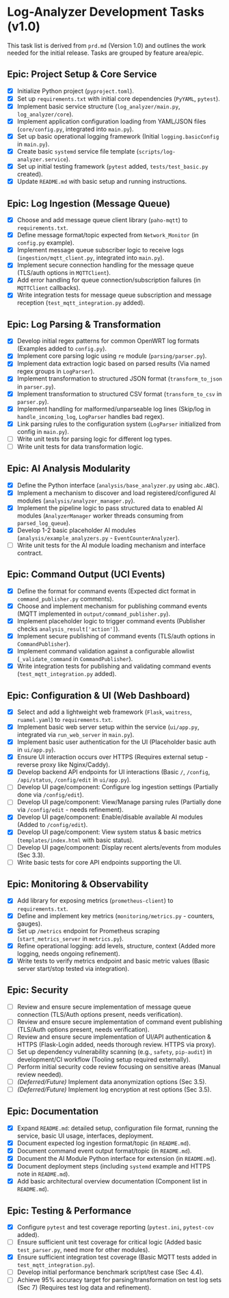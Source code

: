 # Log-Analyzer Development Tasks (v1.0)

This task list is derived from `prd.md` (Version 1.0) and outlines the work needed for the initial release. Tasks are grouped by feature area/epic.

## Epic: Project Setup & Core Service

-   [x] Initialize Python project (`pyproject.toml`).
-   [x] Set up `requirements.txt` with initial core dependencies (`PyYAML`, `pytest`).
-   [x] Implement basic service structure (`log_analyzer/main.py`, `log_analyzer/core`).
-   [x] Implement application configuration loading from YAML/JSON files (`core/config.py`, integrated into `main.py`).
-   [x] Set up basic operational logging framework (Initial `logging.basicConfig` in `main.py`).
-   [x] Create basic `systemd` service file template (`scripts/log-analyzer.service`).
-   [x] Set up initial testing framework (`pytest` added, `tests/test_basic.py` created).
-   [x] Update `README.md` with basic setup and running instructions.

## Epic: Log Ingestion (Message Queue)

-   [x] Choose and add message queue client library (`paho-mqtt`) to `requirements.txt`.
-   [x] Define message format/topic expected from `Network_Monitor` (in `config.py` example).
-   [x] Implement message queue subscriber logic to receive logs (`ingestion/mqtt_client.py`, integrated into `main.py`).
-   [x] Implement secure connection handling for the message queue (TLS/auth options in `MQTTClient`).
-   [x] Add error handling for queue connection/subscription failures (in `MQTTClient` callbacks).
-   [x] Write integration tests for message queue subscription and message reception (`test_mqtt_integration.py` added).

## Epic: Log Parsing & Transformation

-   [x] Develop initial regex patterns for common OpenWRT log formats (Examples added to `config.py`).
-   [x] Implement core parsing logic using `re` module (`parsing/parser.py`).
-   [x] Implement data extraction logic based on parsed results (Via named regex groups in `LogParser`).
-   [x] Implement transformation to structured JSON format (`transform_to_json` in `parser.py`).
-   [x] Implement transformation to structured CSV format (`transform_to_csv` in `parser.py`).
-   [x] Implement handling for malformed/unparseable log lines (Skip/log in `handle_incoming_log`, `LogParser` handles bad regex).
-   [x] Link parsing rules to the configuration system (`LogParser` initialized from config in `main.py`).
-   [ ] Write unit tests for parsing logic for different log types.
-   [ ] Write unit tests for data transformation logic.

## Epic: AI Analysis Modularity

-   [x] Define the Python interface (`analysis/base_analyzer.py` using `abc.ABC`).
-   [x] Implement a mechanism to discover and load registered/configured AI modules (`analysis/analyzer_manager.py`).
-   [x] Implement the pipeline logic to pass structured data to enabled AI modules (`AnalyzerManager` worker threads consuming from `parsed_log_queue`).
-   [x] Develop 1-2 basic placeholder AI modules (`analysis/example_analyzers.py` - `EventCounterAnalyzer`).
-   [ ] Write unit tests for the AI module loading mechanism and interface contract.

## Epic: Command Output (UCI Events)

-   [x] Define the format for command events (Expected dict format in `command_publisher.py` comments).
-   [x] Choose and implement mechanism for publishing command events (MQTT implemented in `output/command_publisher.py`).
-   [x] Implement placeholder logic to trigger command events (Publisher checks `analysis_result['action']`).
-   [x] Implement secure publishing of command events (TLS/auth options in `CommandPublisher`).
-   [x] Implement command validation against a configurable allowlist (`_validate_command` in `CommandPublisher`).
-   [x] Write integration tests for publishing and validating command events (`test_mqtt_integration.py` added).

## Epic: Configuration & UI (Web Dashboard)

-   [x] Select and add a lightweight web framework (`Flask`, `waitress`, `ruamel.yaml`) to `requirements.txt`.
-   [x] Implement basic web server setup within the service (`ui/app.py`, integrated via `run_web_server` in `main.py`).
-   [x] Implement basic user authentication for the UI (Placeholder basic auth in `ui/app.py`).
-   [x] Ensure UI interaction occurs over HTTPS (Requires external setup - reverse proxy like Nginx/Caddy).
-   [x] Develop backend API endpoints for UI interactions (Basic `/`, `/config`, `/api/status`, `/config/edit` in `ui/app.py`).
-   [ ] Develop UI page/component: Configure log ingestion settings (Partially done via `/config/edit`).
-   [ ] Develop UI page/component: View/Manage parsing rules (Partially done via `/config/edit` - needs refinement).
-   [x] Develop UI page/component: Enable/disable available AI modules (Added to `/config/edit`).
-   [x] Develop UI page/component: View system status & basic metrics (`templates/index.html` with basic status).
-   [ ] Develop UI page/component: Display recent alerts/events from modules (Sec 3.3).
-   [ ] Write basic tests for core API endpoints supporting the UI.

## Epic: Monitoring & Observability

-   [x] Add library for exposing metrics (`prometheus-client`) to `requirements.txt`.
-   [x] Define and implement key metrics (`monitoring/metrics.py` - counters, gauges).
-   [x] Set up `/metrics` endpoint for Prometheus scraping (`start_metrics_server` in `metrics.py`).
-   [x] Refine operational logging: add levels, structure, context (Added more logging, needs ongoing refinement).
-   [x] Write tests to verify metrics endpoint and basic metric values (Basic server start/stop tested via integration).

## Epic: Security

-   [ ] Review and ensure secure implementation of message queue connection (TLS/Auth options present, needs verification).
-   [ ] Review and ensure secure implementation of command event publishing (TLS/Auth options present, needs verification).
-   [ ] Review and ensure secure implementation of UI/API authentication & HTTPS (Flask-Login added, needs thorough review. HTTPS via proxy).
-   [ ] Set up dependency vulnerability scanning (e.g., `safety`, `pip-audit`) in development/CI workflow (Tooling setup required externally).
-   [ ] Perform initial security code review focusing on sensitive areas (Manual review needed).
-   [ ] *(Deferred/Future)* Implement data anonymization options (Sec 3.5).
-   [ ] *(Deferred/Future)* Implement log encryption at rest options (Sec 3.5).

## Epic: Documentation

-   [x] Expand `README.md`: detailed setup, configuration file format, running the service, basic UI usage, interfaces, deployment.
-   [x] Document expected log ingestion format/topic (in `README.md`).
-   [x] Document command event output format/topic (in `README.md`).
-   [x] Document the AI Module Python interface for extension (in `README.md`).
-   [x] Document deployment steps (including `systemd` example and HTTPS note in `README.md`).
-   [x] Add basic architectural overview documentation (Component list in `README.md`).

## Epic: Testing & Performance

-   [x] Configure `pytest` and test coverage reporting (`pytest.ini`, `pytest-cov` added).
-   [ ] Ensure sufficient unit test coverage for critical logic (Added basic `test_parser.py`, need more for other modules).
-   [x] Ensure sufficient integration test coverage (Basic MQTT tests added in `test_mqtt_integration.py`).
-   [ ] Develop initial performance benchmark script/test case (Sec 4.4).
-   [ ] Achieve 95% accuracy target for parsing/transformation on test log sets (Sec 7) (Requires test log data and refinement). 